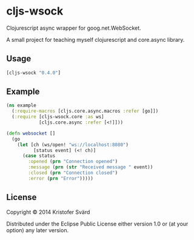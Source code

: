 # cljs-wsock

Clojurescript async wrapper for goog.net.WebSocket.

A small project for teaching myself clojurescript and core.async library.

## Usage

```clojure
[cljs-wsock "0.4.0"]
```

## Example

```clojure
(ns example
  (:require-macros [cljs.core.async.macros :refer [go]])
  (:require [cljs-wsock.core :as ws]
            [cljs.core.async :refer [<!]]))

(defn websocket []
  (go
    (let [ch (ws/open! "ws://localhost:8080")
          [status event] (<! ch)]
      (case status
        :opened (prn "Connection opened")
        :message (prn (str "Received message " event))
        :closed (prn "Connection closed")
        :error (prn "Error")))))
```

## License

Copyright © 2014 Kristofer Svärd

Distributed under the Eclipse Public License either version 1.0 or (at
your option) any later version.
